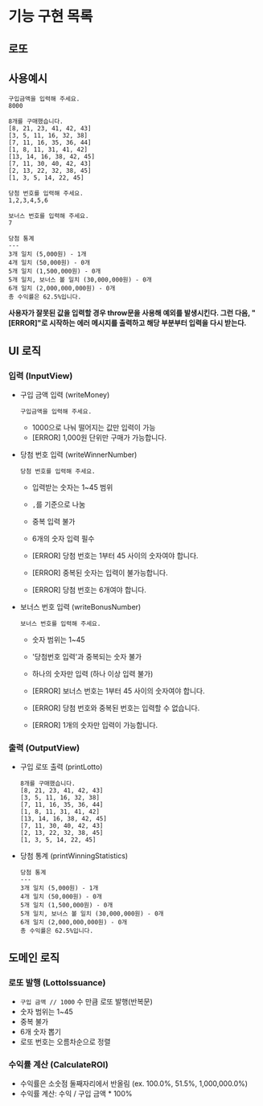 # 기능 구현 목록

## 로또

## 사용예시

```
구입금액을 입력해 주세요.
8000

8개를 구매했습니다.
[8, 21, 23, 41, 42, 43]
[3, 5, 11, 16, 32, 38]
[7, 11, 16, 35, 36, 44]
[1, 8, 11, 31, 41, 42]
[13, 14, 16, 38, 42, 45]
[7, 11, 30, 40, 42, 43]
[2, 13, 22, 32, 38, 45]
[1, 3, 5, 14, 22, 45]

당첨 번호를 입력해 주세요.
1,2,3,4,5,6

보너스 번호를 입력해 주세요.
7

당첨 통계
---
3개 일치 (5,000원) - 1개
4개 일치 (50,000원) - 0개
5개 일치 (1,500,000원) - 0개
5개 일치, 보너스 볼 일치 (30,000,000원) - 0개
6개 일치 (2,000,000,000원) - 0개
총 수익률은 62.5%입니다.
```

**사용자가 잘못된 값을 입력할 경우 throw문을 사용해 예외를 발생시킨다. 그런 다음, "[ERROR]"로 시작하는 에러 메시지를 출력하고 해당 부분부터 입력을 다시 받는다.**

## UI 로직

### 입력 (InputView)

- 구입 금액 입력 (writeMoney)

  `구입금액을 입력해 주세요.`

  - 1000으로 나눠 떨어지는 값만 입력이 가능
  - [ERROR] 1,000원 단위만 구매가 가능합니다.

- 당첨 번호 입력 (writeWinnerNumber)

  `당첨 번호를 입력해 주세요.`

  - 입력받는 숫자는 1~45 범위
  - `,`를 기준으로 나눔
  - 중복 입력 불가
  - 6개의 숫자 입력 필수

  - [ERROR] 당첨 번호는 1부터 45 사이의 숫자여야 합니다.
  - [ERROR] 중복된 숫자는 입력이 불가능합니다.
  - [ERROR] 당첨 번호는 6개여야 합니다.

- 보너스 번호 입력 (writeBonusNumber)

  `보너스 번호를 입력해 주세요.`

  - 숫자 범위는 1~45
  - '당첨번호 입력'과 중복되는 숫자 불가
  - 하나의 숫자만 입력 (하나 이상 입력 불가)

  - [ERROR] 보너스 번호는 1부터 45 사이의 숫자여야 합니다.
  - [ERROR] 당첨 번호와 중복된 번호는 입력할 수 없습니다.
  - [ERROR] 1개의 숫자만 입력이 가능합니다.

### 출력 (OutputView)

- 구입 로또 출력 (printLotto)

  ```
  8개를 구매했습니다.
  [8, 21, 23, 41, 42, 43]
  [3, 5, 11, 16, 32, 38]
  [7, 11, 16, 35, 36, 44]
  [1, 8, 11, 31, 41, 42]
  [13, 14, 16, 38, 42, 45]
  [7, 11, 30, 40, 42, 43]
  [2, 13, 22, 32, 38, 45]
  [1, 3, 5, 14, 22, 45]
  ```

- 당첨 통계 (printWinningStatistics)

  ```
  당첨 통계
  ---
  3개 일치 (5,000원) - 1개
  4개 일치 (50,000원) - 0개
  5개 일치 (1,500,000원) - 0개
  5개 일치, 보너스 볼 일치 (30,000,000원) - 0개
  6개 일치 (2,000,000,000원) - 0개
  총 수익률은 62.5%입니다.
  ```

## 도메인 로직

### 로또 발행 (LottoIssuance)

- `구입 금액 // 1000` 수 만큼 로또 발행(반복문)
- 숫자 범위는 1~45
- 중복 불가
- 6개 숫자 뽑기
- 로또 번호는 오름차순으로 정렬

### 수익률 계산 (CalculateROI)

- 수익률은 소숫점 둘째자리에서 반올림 (ex. 100.0%, 51.5%, 1,000,000.0%)
- 수익률 계산: 수익 / 구입 금액 \* 100%
